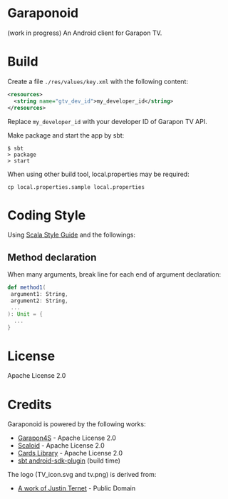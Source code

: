# Garaponoid
(work in progress) An Android client for Garapon TV.

# Build
Create a file `./res/values/key.xml` with the following content:

```xml
<resources>
  <string name="gtv_dev_id">my_developer_id</string>
</resources>
```

Replace `my_developer_id` with your developer ID of Garapon TV API.

Make package and start the app by sbt:

```
$ sbt
> package
> start
```

When using other build tool, local.properties may be required:
```
cp local.properties.sample local.properties
```

# Coding Style
Using [Scala Style Guide](http://docs.scala-lang.org/style/)
and the followings:

## Method declaration
When many arguments, break line for each end of argument declaration:

```scala
def method1(
 argument1: String,
 argument2: String,
 ...
): Unit = {
  ...
}
```

# License
Apache License 2.0

# Credits
Garaponoid is powered by the following works:

- [Garapon4S](https://github.com/ikuo/garapon4s) - Apache License 2.0
- [Scaloid](https://github.com/pocorall/scaloid) - Apache License 2.0
- [Cards Library](https://github.com/gabrielemariotti/cardslib) - Apache License 2.0
- [sbt android-sdk-plugin](https://github.com/pfn/android-sdk-plugin) (build time)

The logo (TV_icon.svg and tv.png) is derived from:

- [A work of Justin Ternet](http://openclipart.org/detail/182928/tv-cartoon-empty-by-justin-ternet-182928) - Public Domain
